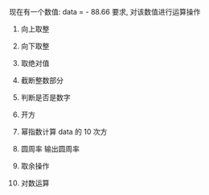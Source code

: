 现在有一个数值: data = - 88.66
要求, 对该数值进行运算操作

1. 向上取整
2. 向下取整

3. 取绝对值

4. 截断整数部分

5. 判断是否是数字

6. 开方
7. 幂指数计算  data 的 10 次方
8. 圆周率  输出圆周率

9. 取余操作

10. 对数运算


